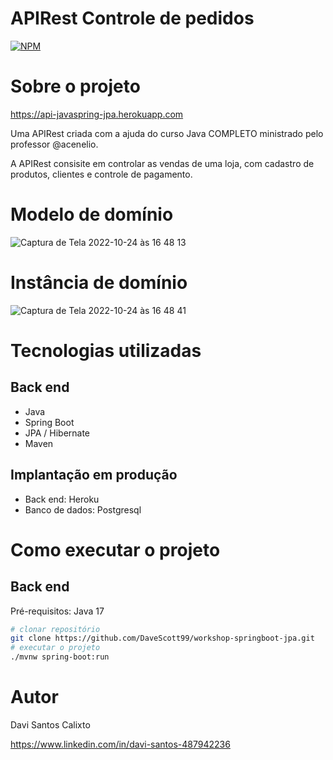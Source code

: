 # APIRest Controle de pedidos 
[![NPM](https://img.shields.io/npm/l/react)](https://github.com/DaveScott99/workshop-springboot-jpa/blob/master/LICENSE) 

# Sobre o projeto

https://api-javaspring-jpa.herokuapp.com

Uma APIRest criada com a ajuda do curso Java COMPLETO ministrado pelo professor @acenelio.

A APIRest consisite em controlar as vendas de uma loja, com cadastro de produtos, clientes e controle de pagamento.

# Modelo de domínio
![Captura de Tela 2022-10-24 às 16 48 13](https://user-images.githubusercontent.com/101915085/197613856-c013bb70-96d8-407e-a22f-394ed27a6059.png)

# Instância de domínio
![Captura de Tela 2022-10-24 às 16 48 41](https://user-images.githubusercontent.com/101915085/197614285-44c1bd06-c841-41b6-9992-7ee1e1862fe8.png)


# Tecnologias utilizadas
## Back end

- Java
- Spring Boot
- JPA / Hibernate
- Maven

## Implantação em produção
- Back end: Heroku
- Banco de dados: Postgresql

# Como executar o projeto

## Back end
Pré-requisitos: Java 17

```bash
# clonar repositório
git clone https://github.com/DaveScott99/workshop-springboot-jpa.git
# executar o projeto
./mvnw spring-boot:run
```
# Autor
Davi Santos Calixto

https://www.linkedin.com/in/davi-santos-487942236

